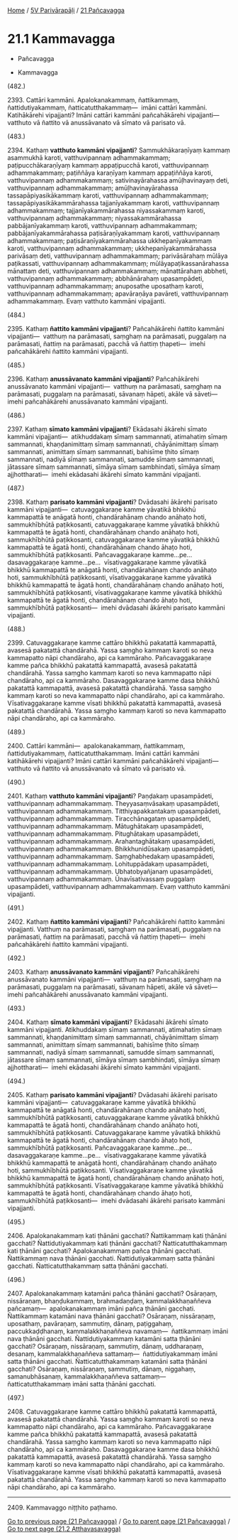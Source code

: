 
[Home](/) / [5V Parivārapāḷi](../../5V.md) / [21 Pañcavagga](../21.md)

# 21.1 Kammavagga

* Pañcavagga

* Kammavagga

(482.)

2393\. Cattāri kammāni. Apalokanakammaṃ, ñattikammaṃ, ñattidutiyakammaṃ, ñatticatutthakammaṃ—  imāni cattāri kammāni. Katihākārehi vipajjanti? Imāni cattāri kammāni pañcahākārehi vipajjanti—  vatthuto vā ñattito vā anussāvanato vā sīmato vā parisato vā.

(483.)

2394\. Kathaṃ **vatthuto kammāni vipajjanti**? Sammukhākaraṇīyaṃ kammaṃ asammukhā karoti, vatthuvipannaṃ adhammakammaṃ; paṭipucchākaraṇīyaṃ kammaṃ appaṭipucchā karoti, vatthuvipannaṃ adhammakammaṃ; paṭiññāya karaṇīyaṃ kammaṃ appaṭiññāya karoti, vatthuvipannaṃ adhammakammaṃ; sativinayārahassa amūḷhavinayaṃ deti, vatthuvipannaṃ adhammakammaṃ; amūḷhavinayārahassa tassapāpiyasikākammaṃ karoti, vatthuvipannaṃ adhammakammaṃ; tassapāpiyasikākammārahassa tajjanīyakammaṃ karoti, vatthuvipannaṃ adhammakammaṃ; tajjanīyakammārahassa niyassakammaṃ karoti, vatthuvipannaṃ adhammakammaṃ; niyassakammārahassa pabbājanīyakammaṃ karoti, vatthuvipannaṃ adhammakammaṃ; pabbājanīyakammārahassa paṭisāraṇīyakammaṃ karoti, vatthuvipannaṃ adhammakammaṃ; paṭisāraṇīyakammārahassa ukkhepanīyakammaṃ karoti, vatthuvipannaṃ adhammakammaṃ; ukkhepanīyakammārahassa parivāsaṃ deti, vatthuvipannaṃ adhammakammaṃ; parivāsārahaṃ mūlāya paṭikassati, vatthuvipannaṃ adhammakammaṃ; mūlāyapaṭikassanārahassa mānattaṃ deti, vatthuvipannaṃ adhammakammaṃ; mānattārahaṃ abbheti, vatthuvipannaṃ adhammakammaṃ; abbhānārahaṃ upasampādeti, vatthuvipannaṃ adhammakammaṃ; anuposathe uposathaṃ karoti, vatthuvipannaṃ adhammakammaṃ; apavāraṇāya pavāreti, vatthuvipannaṃ adhammakammaṃ. Evaṃ vatthuto kammāni vipajjanti.

(484.)

2395\. Kathaṃ **ñattito kammāni vipajjanti**? Pañcahākārehi ñattito kammāni vipajjanti—  vatthuṃ na parāmasati, saṃghaṃ na parāmasati, puggalaṃ na parāmasati, ñattiṃ na parāmasati, pacchā vā ñattiṃ ṭhapeti—  imehi pañcahākārehi ñattito kammāni vipajjanti.

(485.)

2396\. Kathaṃ **anussāvanato kammāni vipajjanti**? Pañcahākārehi anussāvanato kammāni vipajjanti—  vatthuṃ na parāmasati, saṃghaṃ na parāmasati, puggalaṃ na parāmasati, sāvanaṃ hāpeti, akāle vā sāveti—  imehi pañcahākārehi anussāvanato kammāni vipajjanti.

(486.)

2397\. Kathaṃ **sīmato kammāni vipajjanti**? Ekādasahi ākārehi sīmato kammāni vipajjanti—  atikhuddakaṃ sīmaṃ sammannati, atimahatiṃ sīmaṃ sammannati, khaṇḍanimittaṃ sīmaṃ sammannati, chāyānimittaṃ sīmaṃ sammannati, animittaṃ sīmaṃ sammannati, bahisīme ṭhito sīmaṃ sammannati, nadiyā sīmaṃ sammannati, samudde sīmaṃ sammannati, jātassare sīmaṃ sammannati, sīmāya sīmaṃ sambhindati, sīmāya sīmaṃ ajjhottharati—  imehi ekādasahi ākārehi sīmato kammāni vipajjanti.

(487.)

2398\. Kathaṃ **parisato kammāni vipajjanti**? Dvādasahi ākārehi parisato kammāni vipajjanti—  catuvaggakaraṇe kamme yāvatikā bhikkhū kammapattā te anāgatā honti, chandārahānaṃ chando anāhaṭo hoti, sammukhībhūtā paṭikkosanti, catuvaggakaraṇe kamme yāvatikā bhikkhū kammapattā te āgatā honti, chandārahānaṃ chando anāhaṭo hoti, sammukhībhūtā paṭikkosanti, catuvaggakaraṇe kamme yāvatikā bhikkhū kammapattā te āgatā honti, chandārahānaṃ chando āhaṭo hoti, sammukhībhūtā paṭikkosanti. Pañcavaggakaraṇe kamme…pe…  dasavaggakaraṇe kamme…pe…  vīsativaggakaraṇe kamme yāvatikā bhikkhū kammapattā te anāgatā honti, chandārahānaṃ chando anāhaṭo hoti, sammukhībhūtā paṭikkosanti, vīsativaggakaraṇe kamme yāvatikā bhikkhū kammapattā te āgatā honti, chandārahānaṃ chando anāhaṭo hoti, sammukhībhūtā paṭikkosanti, vīsativaggakaraṇe kamme yāvatikā bhikkhū kammapattā te āgatā honti, chandārahānaṃ chando āhaṭo hoti, sammukhībhūtā paṭikkosanti—  imehi dvādasahi ākārehi parisato kammāni vipajjanti.

(488.)

2399\. Catuvaggakaraṇe kamme cattāro bhikkhū pakatattā kammapattā, avasesā pakatattā chandārahā. Yassa saṃgho kammaṃ karoti so neva kammapatto nāpi chandāraho, api ca kammāraho. Pañcavaggakaraṇe kamme pañca bhikkhū pakatattā kammapattā, avasesā pakatattā chandārahā. Yassa saṃgho kammaṃ karoti so neva kammapatto nāpi chandāraho, api ca kammāraho. Dasavaggakaraṇe kamme dasa bhikkhū pakatattā kammapattā, avasesā pakatattā chandārahā. Yassa saṃgho kammaṃ karoti so neva kammapatto nāpi chandāraho, api ca kammāraho. Vīsativaggakaraṇe kamme vīsati bhikkhū pakatattā kammapattā, avasesā pakatattā chandārahā. Yassa saṃgho kammaṃ karoti so neva kammapatto nāpi chandāraho, api ca kammāraho.

(489.)

2400\. Cattāri kammāni—  apalokanakammaṃ, ñattikammaṃ, ñattidutiyakammaṃ, ñatticatutthakammaṃ. Imāni cattāri kammāni katihākārehi vipajjanti? Imāni cattāri kammāni pañcahākārehi vipajjanti—  vatthuto vā ñattito vā anussāvanato vā sīmato vā parisato vā.

(490.)

2401\. Kathaṃ **vatthuto kammāni vipajjanti**? Paṇḍakaṃ upasampādeti, vatthuvipannaṃ adhammakammaṃ. Theyyasaṃvāsakaṃ upasampādeti, vatthuvipannaṃ adhammakammaṃ. Titthiyapakkantakaṃ upasampādeti, vatthuvipannaṃ adhammakammaṃ. Tiracchānagataṃ upasampādeti, vatthuvipannaṃ adhammakammaṃ. Mātughātakaṃ upasampādeti, vatthuvipannaṃ adhammakammaṃ. Pitughātakaṃ upasampādeti, vatthuvipannaṃ adhammakammaṃ. Arahantaghātakaṃ upasampādeti, vatthuvipannaṃ adhammakammaṃ. Bhikkhunidūsakaṃ upasampādeti, vatthuvipannaṃ adhammakammaṃ. Saṃghabhedakaṃ upasampādeti, vatthuvipannaṃ adhammakammaṃ. Lohituppādakaṃ upasampādeti, vatthuvipannaṃ adhammakammaṃ. Ubhatobyañjanaṃ upasampādeti, vatthuvipannaṃ adhammakammaṃ. Ūnavīsativassaṃ puggalaṃ upasampādeti, vatthuvipannaṃ adhammakammaṃ. Evaṃ vatthuto kammāni vipajjanti.

(491.)

2402\. Kathaṃ **ñattito kammāni vipajjanti**? Pañcahākārehi ñattito kammāni vipajjanti. Vatthuṃ na parāmasati, saṃghaṃ na parāmasati, puggalaṃ na parāmasati, ñattiṃ na parāmasati, pacchā vā ñattiṃ ṭhapeti—  imehi pañcahākārehi ñattito kammāni vipajjanti.

(492.)

2403\. Kathaṃ **anussāvanato kammāni vipajjanti**? Pañcahākārehi anussāvanato kammāni vipajjanti—  vatthuṃ na parāmasati, saṃghaṃ na parāmasati, puggalaṃ na parāmasati, sāvanaṃ hāpeti, akāle vā sāveti—  imehi pañcahākārehi anussāvanato kammāni vipajjanti.

(493.)

2404\. Kathaṃ **sīmato kammāni vipajjanti**? Ekādasahi ākārehi sīmato kammāni vipajjanti. Atikhuddakaṃ sīmaṃ sammannati, atimahatiṃ sīmaṃ sammannati, khaṇḍanimittaṃ sīmaṃ sammannati, chāyānimittaṃ sīmaṃ sammannati, animittaṃ sīmaṃ sammannati, bahisīme ṭhito sīmaṃ sammannati, nadiyā sīmaṃ sammannati, samudde sīmaṃ sammannati, jātassare sīmaṃ sammannati, sīmāya sīmaṃ sambhindati, sīmāya sīmaṃ ajjhottharati—  imehi ekādasahi ākārehi sīmato kammāni vipajjanti.

(494.)

2405\. Kathaṃ **parisato kammāni vipajjanti**? Dvādasahi ākārehi parisato kammāni vipajjanti—  catuvaggakaraṇe kamme yāvatikā bhikkhū kammapattā te anāgatā honti, chandārahānaṃ chando anāhaṭo hoti, sammukhībhūtā paṭikkosanti, catuvaggakaraṇe kamme yāvatikā bhikkhū kammapattā te āgatā honti, chandārahānaṃ chando anāhaṭo hoti, sammukhībhūtā paṭikkosanti. Catuvaggakaraṇe kamme yāvatikā bhikkhū kammapattā te āgatā honti, chandārahānaṃ chando āhaṭo hoti, sammukhībhūtā paṭikkosanti. Pañcavaggakaraṇe kamme…pe…  dasavaggakaraṇe kamme…pe…  vīsativaggakaraṇe kamme yāvatikā bhikkhū kammapattā te anāgatā honti, chandārahānaṃ chando anāhaṭo hoti, sammukhībhūtā paṭikkosanti. Vīsativaggakaraṇe kamme yāvatikā bhikkhū kammapattā te āgatā honti, chandārahānaṃ chando anāhaṭo hoti, sammukhībhūtā paṭikkosanti. Vīsativaggakaraṇe kamme yāvatikā bhikkhū kammapattā te āgatā honti, chandārahānaṃ chando āhaṭo hoti, sammukhībhūtā paṭikkosanti—  imehi dvādasahi ākārehi parisato kammāni vipajjanti.

(495.)

2406\. Apalokanakammaṃ kati ṭhānāni gacchati? Ñattikammaṃ kati ṭhānāni gacchati? Ñattidutiyakammaṃ kati ṭhānāni gacchati? Ñatticatutthakammaṃ kati ṭhānāni gacchati? Apalokanakammaṃ pañca ṭhānāni gacchati. Ñattikammaṃ nava ṭhānāni gacchati. Ñattidutiyakammaṃ satta ṭhānāni gacchati. Ñatticatutthakammaṃ satta ṭhānāni gacchati.

(496.)

2407\. Apalokanakammaṃ katamāni pañca ṭhānāni gacchati? Osāraṇaṃ, nissāraṇaṃ, bhaṇḍukammaṃ, brahmadaṇḍaṃ, kammalakkhaṇaññeva pañcamaṃ—  apalokanakammaṃ imāni pañca ṭhānāni gacchati. Ñattikammaṃ katamāni nava ṭhānāni gacchati? Osāraṇaṃ, nissāraṇaṃ, uposathaṃ, pavāraṇaṃ, sammutiṃ, dānaṃ, paṭiggahaṃ, paccukkaḍḍhanaṃ, kammalakkhaṇaññeva navamaṃ—  ñattikammaṃ imāni nava ṭhānāni gacchati. Ñattidutiyakammaṃ katamāni satta ṭhānāni gacchati? Osāraṇaṃ, nissāraṇaṃ, sammutiṃ, dānaṃ, uddharaṇaṃ, desanaṃ, kammalakkhaṇaññeva sattamaṃ—  ñattidutiyakammaṃ imāni satta ṭhānāni gacchati. Ñatticatutthakammaṃ katamāni satta ṭhānāni gacchati? Osāraṇaṃ, nissāraṇaṃ, sammutiṃ, dānaṃ, niggahaṃ, samanubhāsanaṃ, kammalakkhaṇaññeva sattamaṃ—  ñatticatutthakammaṃ imāni satta ṭhānāni gacchati.

(497.)

2408\. Catuvaggakaraṇe kamme cattāro bhikkhū pakatattā kammapattā, avasesā pakatattā chandārahā. Yassa saṃgho kammaṃ karoti so neva kammapatto nāpi chandāraho, api ca kammāraho. Pañcavaggakaraṇe kamme pañca bhikkhū pakatattā kammapattā, avasesā pakatattā chandārahā. Yassa saṃgho kammaṃ karoti so neva kammapatto nāpi chandāraho, api ca kammāraho. Dasavaggakaraṇe kamme dasa bhikkhū pakatattā kammapattā, avasesā pakatattā chandārahā. Yassa saṃgho kammaṃ karoti so neva kammapatto nāpi chandāraho, api ca kammāraho. Vīsativaggakaraṇe kamme vīsati bhikkhū pakatattā kammapattā, avasesā pakatattā chandārahā. Yassa saṃgho kammaṃ karoti so neva kammapatto nāpi chandāraho, api ca kammāraho.

---

2409\. Kammavaggo niṭṭhito paṭhamo.



[Go to previous page (21 Pañcavagga)](../21.md) / [Go to parent page (21 Pañcavagga)](../21.md) / [Go to next page (21.2 Atthavasavagga)](21.2.md)


